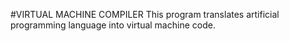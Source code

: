 #VIRTUAL MACHINE COMPILER
This program translates artificial programming
language into virtual machine code.